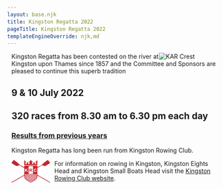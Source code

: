 ```yaml
---
layout: base.njk
title: Kingston Regatta 2022
pageTitle: Kingston Regatta 2022
templateEngineOverride: njk,md
---
```

<div id="nav" style="display:none">1</div>
<div style="margin-left: 10px; text-align: left;">
<!--<img class="karcrest" src="/images/logos/CNMEstatesKARLogo2009.gif" alt="KAR Crest">-->
<img width="150" class="karcrest" src="/images/logos/karcrest.png" alt="KAR Crest" style="float:right;">

<p> Kingston Regatta has been contested on the river at Kingston upon Thames since 1857 and the Committee and Sponsors are pleased to continue this superb tradition</p>
<div style="position:relative;">
<h2>9 &amp; 10 July 2022</h2>
<h2>320 races from 8.30 am to 6.30 pm each day</h2>
</div>
<h3><a href="results.htm">Results from previous years</a></h3>		
<div class="krcbox" >
  <p>Kingston Regatta has long been run from Kingston Rowing Club.</p>
  <a href="https://www.kingstonrc.co.uk"><img src="images/logos/KRC_Shield_Red_m.png" style="float:left; padding-right:10px;width:90px;"></a>
  <p>For information on rowing in Kingston, Kingston Eights Head and Kingston Small Boats Head visit the <a href="https://www.kingstonrc.co.uk">Kingston Rowing Club website</a>.</p>
</div>
</div>